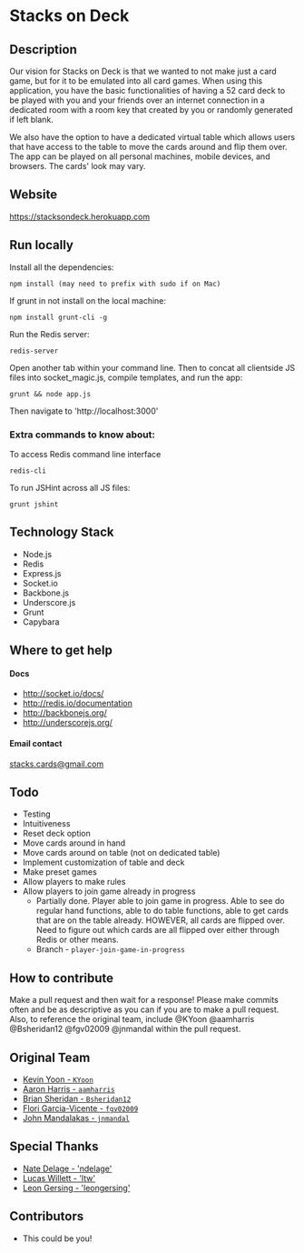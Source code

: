 Stacks on Deck
==============

## Description
Our vision for Stacks on Deck is that we wanted to not make just a card game, but for it to be emulated into all card games. When using this application, you have the basic functionalities of having a 52 card deck to be played with you and your friends over an internet connection in a dedicated room with a room key that created by you or randomly generated if left blank.

We also have the option to have a dedicated virtual table which allows users that have access to the table to move the cards around and flip them over. The app can be played on all personal machines, mobile devices, and browsers. The cards' look may vary.

## Website
https://stacksondeck.herokuapp.com

## Run locally
Install all the dependencies:

    npm install (may need to prefix with sudo if on Mac)

If grunt in not install on the local machine:

    npm install grunt-cli -g

Run the Redis server:

    redis-server
 
Open another tab within your command line.
Then to concat all clientside JS files into socket_magic.js, compile templates, and run the app:

    grunt && node app.js

Then navigate to 'http://localhost:3000'

### Extra commands to know about:

To access Redis command line interface

    redis-cli

To run JSHint across all JS files:

    grunt jshint

## Technology Stack
* Node.js
* Redis
* Express.js
* Socket.io
* Backbone.js
* Underscore.js
* Grunt 
* Capybara

## Where to get help
#### Docs
* http://socket.io/docs/
* http://redis.io/documentation
* http://backbonejs.org/
* http://underscorejs.org/

#### Email contact
stacks.cards@gmail.com

## Todo
* Testing
* Intuitiveness
* Reset deck option
* Move cards around in hand
* Move cards around on table (not on dedicated table)
* Implement customization of table and deck
* Make preset games
* Allow players to make rules
* Allow players to join game already in progress
    * Partially done. Player able to join game in progress. Able to see do regular hand functions, able to do table functions, able to get cards that are on the table already. HOWEVER, all cards are flipped over. Need to figure out which cards are all flipped over either through Redis or other means.
    * Branch - `player-join-game-in-progress`

## How to contribute
Make a pull request and then wait for a response! Please make commits often and be as descriptive as you can if you are to make a pull request. Also, to reference the original team, include @KYoon @aamharris @Bsheridan12 @fgv02009 @jnmandal within the pull request.

## Original Team
- [Kevin Yoon - `KYoon`](https://github.com/KYoon)
- [Aaron Harris - `aamharris`](https://github.com/aamharris)
- [Brian Sheridan - `Bsheridan12`](https://github.com/Bsheridan12)
- [Flori Garcia-Vicente - `fgv02009`](https://github.com/fgv02009)
- [John Mandalakas - `jnmandal`](https://github.com/jnmandal)

## Special Thanks
- [Nate Delage - 'ndelage'](https://github.com/ndelage)
- [Lucas Willett - 'ltw'](https://github.com/ltw)
- [Leon Gersing - 'leongersing'](https://github.com/leongersing)

## Contributors
* This could be you!
